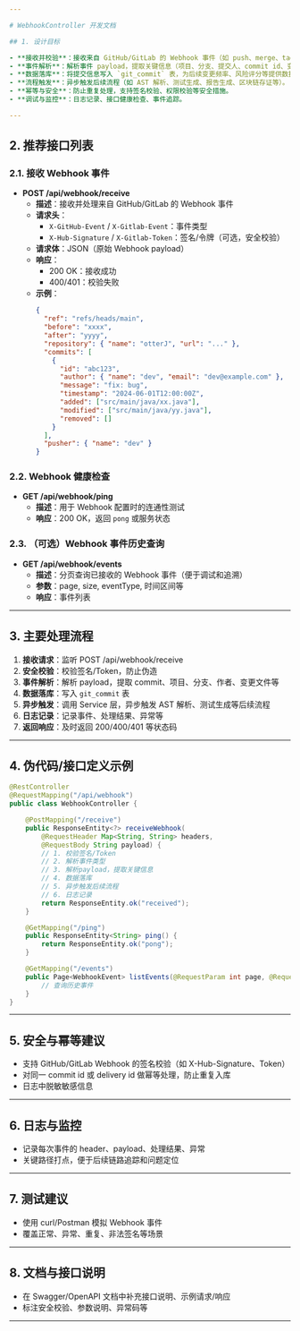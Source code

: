 ```yaml
---

# WebhookController 开发文档

## 1. 设计目标

- **接收并校验**：接收来自 GitHub/GitLab 的 Webhook 事件（如 push、merge、tag 等），校验来源合法性。
- **事件解析**：解析事件 payload，提取关键信息（项目、分支、提交人、commit id、变更文件等）。
- **数据落库**：将提交信息写入 `git_commit` 表，为后续变更频率、风险评分等提供数据基础。
- **流程触发**：异步触发后续流程（如 AST 解析、测试生成、报告生成、区块链存证等）。
- **幂等与安全**：防止重复处理，支持签名校验、权限校验等安全措施。
- **调试与监控**：日志记录、接口健康检查、事件追踪。

---
```


## 2. 推荐接口列表

### 2.1. 接收 Webhook 事件

- **POST /api/webhook/receive**
    - **描述**：接收并处理来自 GitHub/GitLab 的 Webhook 事件
    - **请求头**：
        - `X-GitHub-Event` / `X-Gitlab-Event`：事件类型
        - `X-Hub-Signature` / `X-Gitlab-Token`：签名/令牌（可选，安全校验）
    - **请求体**：JSON（原始 Webhook payload）
    - **响应**：
        - 200 OK：接收成功
        - 400/401：校验失败
    - **示例**：
      ```json
      {
        "ref": "refs/heads/main",
        "before": "xxxx",
        "after": "yyyy",
        "repository": { "name": "otterJ", "url": "..." },
        "commits": [
          {
            "id": "abc123",
            "author": { "name": "dev", "email": "dev@example.com" },
            "message": "fix: bug",
            "timestamp": "2024-06-01T12:00:00Z",
            "added": ["src/main/java/xx.java"],
            "modified": ["src/main/java/yy.java"],
            "removed": []
          }
        ],
        "pusher": { "name": "dev" }
      }
      ```

### 2.2. Webhook 健康检查

- **GET /api/webhook/ping**
    - **描述**：用于 Webhook 配置时的连通性测试
    - **响应**：200 OK，返回 `pong` 或服务状态

### 2.3. （可选）Webhook 事件历史查询

- **GET /api/webhook/events**
    - **描述**：分页查询已接收的 Webhook 事件（便于调试和追溯）
    - **参数**：page, size, eventType, 时间区间等
    - **响应**：事件列表

---

## 3. 主要处理流程

1. **接收请求**：监听 POST /api/webhook/receive
2. **安全校验**：校验签名/Token，防止伪造
3. **事件解析**：解析 payload，提取 commit、项目、分支、作者、变更文件等
4. **数据落库**：写入 `git_commit` 表
5. **异步触发**：调用 Service 层，异步触发 AST 解析、测试生成等后续流程
6. **日志记录**：记录事件、处理结果、异常等
7. **返回响应**：及时返回 200/400/401 等状态码

---

## 4. 伪代码/接口定义示例

```java
@RestController
@RequestMapping("/api/webhook")
public class WebhookController {

    @PostMapping("/receive")
    public ResponseEntity<?> receiveWebhook(
        @RequestHeader Map<String, String> headers,
        @RequestBody String payload) {
        // 1. 校验签名/Token
        // 2. 解析事件类型
        // 3. 解析payload，提取关键信息
        // 4. 数据落库
        // 5. 异步触发后续流程
        // 6. 日志记录
        return ResponseEntity.ok("received");
    }

    @GetMapping("/ping")
    public ResponseEntity<String> ping() {
        return ResponseEntity.ok("pong");
    }

    @GetMapping("/events")
    public Page<WebhookEvent> listEvents(@RequestParam int page, @RequestParam int size) {
        // 查询历史事件
    }
}
```

---

## 5. 安全与幂等建议

- 支持 GitHub/GitLab Webhook 的签名校验（如 X-Hub-Signature、Token）
- 对同一 commit id 或 delivery id 做幂等处理，防止重复入库
- 日志中脱敏敏感信息

---

## 6. 日志与监控

- 记录每次事件的 header、payload、处理结果、异常
- 关键路径打点，便于后续链路追踪和问题定位

---

## 7. 测试建议

- 使用 curl/Postman 模拟 Webhook 事件
- 覆盖正常、异常、重复、非法签名等场景

---

## 8. 文档与接口说明

- 在 Swagger/OpenAPI 文档中补充接口说明、示例请求/响应
- 标注安全校验、参数说明、异常码等

---
